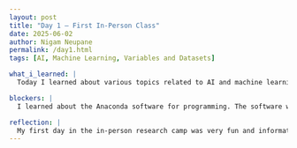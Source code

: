 ```yaml
---
layout: post
title: "Day 1 – First In-Person Class"
date: 2025-06-02
author: Nigam Neupane
permalink: /day1.html
tags: [AI, Machine Learning, Variables and Datasets]

what_i_learned: |
  Today I learned about various topics related to AI and machine learning. I learned about ajentic AI, which are designed to operate automatically without constant human intervention. I also learned about dependent and independent variables and the cause-and-effect relationship. Independent variables can be changed or manipulated by the researcher and it's the cause in the relationship. Dependent variables are measured or observed to see how they respond to changes in the independent variable and it's the effect in the relationship. Correlation and causation was also discussed with various database. Correlation is the relationship between two or more variables where their values tend to change together. Causation is the cause-and-effect relationship between two events or variables. Datasets can be in correlation but not necessarily in causation.

blockers: |
  I learned about the Anaconda software for programming. The software was difficult to use and understand as I have only used VS code for python programming.

reflection: |
  My first day in the in-person research camp was very fun and informational. We also did a enjoyable group project where we had to balance marshmallow on a tower of spaghetti sticks. I hope to do more interesting group projects in future sessions.
---
```

